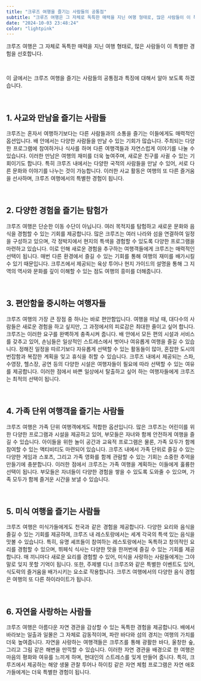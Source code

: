 ```yaml
---
title: "크루즈 여행을 즐기는 사람들의 공통점"
subtitle: "크루즈 여행은 그 자체로 독특한 매력을 지닌 여행 형태로, 많은 사람들이 이 특별한 경험을 선호합니다. 크루즈 여행을 즐기는 사람들의 공통점과 특징에 대해서 소개하는 글입니다."
date: "2024-10-03 23:48:24"
color: "lightpink"
---
```




<p style="text-align: justify;" data-ke-size="size16">크루즈 여행은 그 자체로 독특한 매력을 지닌 여행 형태로, 많은 사람들이 이 특별한 경험을 선호합니다.</p>
<p style="text-align: justify;" data-ke-size="size16">&nbsp;</p>
<p style="text-align: justify;" data-ke-size="size16">이 글에서는 크루즈 여행을 즐기는 사람들의 공통점과 특징에 대해서 알아 보도록 하겠습니다.</p>
<p style="text-align: justify;" data-ke-size="size16">&nbsp;</p>
<h2 style="text-align: justify;" data-ke-size="size26"><b>1. 사교와 만남을 즐기는 사람들</b></h2>
<p style="text-align: justify;" data-ke-size="size16">크루즈는 혼자서 여행하기보다는 다른 사람들과의 소통을 즐기는 이들에게도 매력적인 옵션입니다. 배 안에서는 다양한 사람들을 만날 수 있는 기회가 많습니다. 주최되는 다양한 프로그램에 참여하거나 식사를 하며 다른 여행객들과 자연스럽게 이야기를 나눌 수 있습니다. 이러한 만남은 여행의 재미를 더욱 높여주며, 새로운 친구를 사귈 수 있는 기회이기도 합니다. 특히 크루즈 내에서는 다양한 국적의 사람들을 만날 수 있어, 서로 다른 문화와 이야기를 나누는 것이 가능합니다. 이러한 사교 활동은 여행의 또 다른 즐거움을 선사하며, 크루즈 여행에서의 특별한 경험이 됩니다.</p>
<p style="text-align: justify;" data-ke-size="size16">&nbsp;</p>
<h2 style="text-align: justify;" data-ke-size="size26"><b>2. 다양한 경험을 즐기는 탐험가</b></h2>
<p style="text-align: justify;" data-ke-size="size16">크루즈 여행은 단순한 이동 수단이 아닙니다. 여러 목적지를 탐험하고 새로운 문화와 음식을 경험할 수 있는 기회를 제공합니다. 많은 크루즈는 여러 나라와 섬을 연결하여 일정을 구성하고 있으며, 각 정박지에서 현지의 특색을 경험할 수 있도록 다양한 프로그램을 마련하고 있습니다. 이로 인해 새로운 경험을 추구하는 여행객들에게 크루즈는 매력적인 선택이 됩니다. 매번 다른 환경에서 즐길 수 있는 기회를 통해 여행의 재미를 배가시킬 수 있기 때문입니다. 크루즈에서 제공되는 육상 투어나 현지 가이드의 설명을 통해 그 지역의 역사와 문화를 깊이 이해할 수 있는 점도 여행의 흥미를 더해줍니다.</p>
<p style="text-align: justify;" data-ke-size="size16">&nbsp;</p>
<h2 style="text-align: justify;" data-ke-size="size26"><b>3. 편안함을 중시하는 여행자들</b></h2>
<p style="text-align: justify;" data-ke-size="size16">크루즈 여행의 가장 큰 장점 중 하나는 바로 편안함입니다. 여행을 떠날 때, 대다수의 사람들은 새로운 경험을 하고 싶지만, 그 과정에서의 피로감은 최대한 줄이고 싶어 합니다. 크루즈는 이러한 요구를 완벽하게 충족시켜 줍니다. 배 안에서 모든 편의 시설과 서비스를 갖추고 있어, 손님들은 일상적인 스트레스에서 벗어나 여유롭게 여행을 즐길 수 있습니다. 정해진 일정을 따르기보다 자유롭게 선택할 수 있는 활동들이 많아, 혼잡한 도시의 번잡함과 복잡한 계획을 잊고 휴식을 취할 수 있습니다. 크루즈 내에서 제공되는 스파, 수영장, 헬스장, 공연 등의 다양한 시설은 여행자들이 필요에 따라 선택할 수 있는 여유를 제공합니다. 이러한 점에서 바쁜 일상에서 탈출하고 싶어 하는 여행자들에게 크루즈는 최적의 선택이 됩니다.</p>
<p style="text-align: justify;" data-ke-size="size16">&nbsp;</p>
<h2 style="text-align: justify;" data-ke-size="size26"><b>4. 가족 단위 여행객을 즐기는 사람들</b></h2>
<p style="text-align: justify;" data-ke-size="size16">크루즈 여행은 가족 단위 여행객에게도 적합한 옵션입니다. 많은 크루즈는 어린이를 위한 다양한 프로그램과 시설을 제공하고 있어, 부모들은 자녀와 함께 안전하게 여행을 즐길 수 있습니다. 아이들을 위한 놀이 공간과 교육적 프로그램은 물론, 가족 모두가 함께 참여할 수 있는 액티비티도 마련되어 있습니다. 크루즈 내에서 가족 단위로 즐길 수 있는 다양한 게임과 스포츠, 그리고 가족 영화를 함께 관람할 수 있는 기회는 소중한 추억을 만들기에 충분합니다. 이러한 점에서 크루즈는 가족 여행을 계획하는 이들에게 훌륭한 선택이 됩니다. 부모들은 자녀들이 다양한 경험을 쌓을 수 있도록 도와줄 수 있으며, 가족 모두가 함께 즐거운 시간을 보낼 수 있습니다.</p>
<p style="text-align: justify;" data-ke-size="size16">&nbsp;</p>
<h2 style="text-align: justify;" data-ke-size="size26"><b>5. 미식 여행을 즐기는 사람들</b></h2>
<p style="text-align: justify;" data-ke-size="size16">크루즈 여행은 미식가들에게도 천국과 같은 경험을 제공합니다. 다양한 요리와 음식을 즐길 수 있는 기회를 제공하여, 크루즈 내 레스토랑에서는 세계 각국의 특색 있는 음식을 맛볼 수 있습니다. 특히, 유명 셰프들이 참여하는 레스토랑에서는 독특하고 창의적인 요리를 경험할 수 있으며, 뷔페식 식사는 다양한 맛을 한꺼번에 즐길 수 있는 기회를 제공합니다. 매 끼니마다 새로운 요리를 경험할 수 있어, 미식을 사랑하는 사람들에게는 그야말로 잊지 못할 기억이 됩니다. 또한, 주제별 디너 크루즈와 같은 특별한 이벤트도 있어, 식도락의 즐거움을 배가시키는 요소로 작용합니다. 크루즈 여행에서의 다양한 음식 경험은 여행의 또 다른 하이라이트가 됩니다.</p>
<p style="text-align: justify;" data-ke-size="size16">&nbsp;</p>
<h2 style="text-align: justify;" data-ke-size="size26"><b>6. 자연을 사랑하는 사람들</b></h2>
<p style="text-align: justify;" data-ke-size="size16">크루즈 여행은 아름다운 자연 경관을 감상할 수 있는 독특한 경험을 제공합니다. 배에서 바라보는 일출과 일몰은 그 자체로 감동적이며, 파란 바다와 섬의 경치는 여행의 가치를 더욱 높여줍니다. 자연을 사랑하는 여행객들은 크루즈를 통해 광활한 바다, 울창한 숲, 그리고 그림 같은 해변을 만끽할 수 있습니다. 이러한 자연 경관을 배경으로 한 여행은 마음의 평화와 여유를 느끼게 하며, 현대인의 스트레스를 잊게 만들어 줍니다. 특히, 크루즈에서 제공하는 해양 생물 관찰 투어나 하이킹 같은 자연 체험 프로그램은 자연 애호가들에게는 더욱 특별한 경험이 됩니다.</p>
<p style="text-align: justify;" data-ke-size="size16">&nbsp;</p>